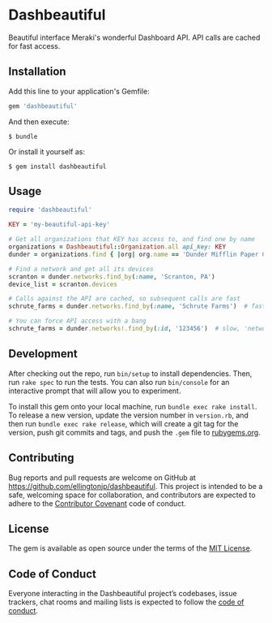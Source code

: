 # Dashbeautiful

Beautiful interface Meraki's wonderful Dashboard API. API calls are cached for fast access.

## Installation

Add this line to your application's Gemfile:

```ruby
gem 'dashbeautiful'
```

And then execute:

    $ bundle

Or install it yourself as:

    $ gem install dashbeautiful

## Usage

```ruby
require 'dashbeautiful'

KEY = 'my-beautiful-api-key'

# Get all organizations that KEY has access to, and find one by name
organizations = Dashbeautiful::Organization.all api_key: KEY
dunder = organizations.find { |org| org.name == 'Dunder Mifflin Paper Co.' }

# Find a network and get all its devices
scranton = dunder.networks.find_by(:name, 'Scranton, PA')
device_list = scranton.devices

# Calls against the API are cached, so subsequent calls are fast
schrute_farms = dunder.networks.find_by(:name, 'Schrute Farms')  # fast, 'networks' returns cached result

# You can force API access with a bang
schrute_farms = dunder.networks!.find_by(:id, '123456')  # slow, 'networks!' makes api call
```


## Development

After checking out the repo, run `bin/setup` to install dependencies. Then, run `rake spec` to run the tests. You can also run `bin/console` for an interactive prompt that will allow you to experiment.

To install this gem onto your local machine, run `bundle exec rake install`. To release a new version, update the version number in `version.rb`, and then run `bundle exec rake release`, which will create a git tag for the version, push git commits and tags, and push the `.gem` file to [rubygems.org](https://rubygems.org).

## Contributing

Bug reports and pull requests are welcome on GitHub at https://github.com/ellingtonjp/dashbeautiful. This project is intended to be a safe, welcoming space for collaboration, and contributors are expected to adhere to the [Contributor Covenant](http://contributor-covenant.org) code of conduct.

## License

The gem is available as open source under the terms of the [MIT License](https://opensource.org/licenses/MIT).

## Code of Conduct

Everyone interacting in the Dashbeautiful project’s codebases, issue trackers, chat rooms and mailing lists is expected to follow the [code of conduct](https://github.com/ellingtonjp/dashbeautiful/blob/master/CODE_OF_CONDUCT.md).
